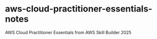 # aws-cloud-practitioner-essentials-notes
AWS Cloud Practitioner Essentials from AWS Skill Builder 2025
